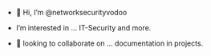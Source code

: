 - 👋 Hi, I’m @networksecurityvodoo

- I’m interested in ... IT-Security and more.

- 👀 looking to collaborate on ... documentation in projects.

<!---
- 📫 How to reach me ...


networksecurityvodoo/networksecurityvodoo is a ✨ special ✨ repository because its `README.md` (this file) appears on your GitHub profile.
You can click the Preview link to take a look at your changes.
--->
